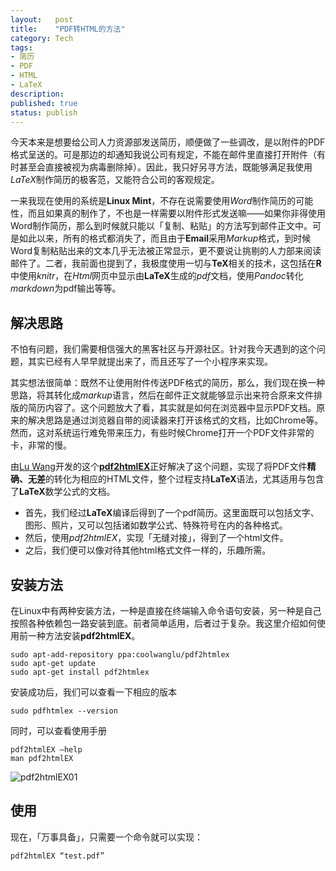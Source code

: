 ```yaml
---
layout:   post
title:    "PDF转HTML的方法"
category: Tech
tags:   
- 简历
- PDF
- HTML
- LaTeX
description: 
published: true
status: publish
---
```

 
今天本来是想要给公司人力资源部发送简历，顺便做了一些调改，是以附件的PDF格式呈送的。可是那边的却通知我说公司有规定，不能在邮件里直接打开附件（有时甚至会直接被视为病毒删除掉）。因此，我只好另寻方法，既能够满足我使用*LaTeX*制作简历的极客范，又能符合公司的客观规定。
 
一来我现在使用的系统是**Linux Mint**，不存在说需要使用*Word*制作简历的可能性，而且如果真的制作了，不也是一样需要以附件形式发送嘛——如果你非得使用Word制作简历，那么到时候就只能以「复制、粘贴」的方法写到邮件正文中。可是如此以来，所有的格式都消失了，而且由于**Email**采用*Markup*格式，到时候Word复制粘贴出来的文本几乎无法被正常显示，更不要说让挑剔的人力部来阅读邮件了。二者，我前面也提到了，我极度使用一切与**TeX**相关的技术，这包括在**R**中使用*knitr*，在*Html*网页中显示由**LaTeX**生成的*pdf*文档，使用*Pandoc*转化*markdown*为pdf输出等等。
 
<!-- more -->
 
## 解决思路
 
不怕有问题，我们需要相信强大的黑客社区与开源社区。针对我今天遇到的这个问题，其实已经有人早早就提出来了，而且还写了一个小程序来实现。
 
其实想法很简单：既然不让使用附件传送PDF格式的简历，那么，我们现在换一种思路，将其转化成*markup*语言，然后在邮件正文就能够显示出来符合原来文件排版的简历内容了。这个问题放大了看，其实就是如何在浏览器中显示PDF文档。原来的解决思路是通过浏览器自带的阅读器来打开该格式的文档，比如Chrome等。然而，这对系统运行难免带来压力，有些时候Chrome打开一个PDF文件非常的卡，非常的慢。
 
由[Lu Wang](http://www.cse.ust.hk/~luwang/)开发的这个[**pdf2htmlEX**](https://github.com/coolwanglu/pdf2htmlEX)正好解决了这个问题，实现了将PDF文件**精确、无差**的转化为相应的HTML文件，整个过程支持**LaTeX**语法，尤其适用与包含了**LaTeX**数学公式的文档。
 
- 首先，我们经过**LaTeX**编译后得到了一个pdf简历。这里面既可以包括文字、图形、照片，又可以包括诸如数学公式、特殊符号在内的各种格式。
- 然后，使用*pdf2htmlEX*，实现「无缝对接」，得到了一个html文件。
- 之后，我们便可以像对待其他html格式文件一样的，乐趣所需。
 
## 安装方法
 
在Linux中有两种安装方法，一种是直接在终端输入命令语句安装，另一种是自己按照各种依赖包一路安装到底。前者简单适用，后者过于复杂。我这里介绍如何使用前一种方法安装**pdf2htmlEX**。
 
    sudo apt-add-repository ppa:coolwanglu/pdf2htmlex
    sudo apt-get update
    sudo apt-get install pdf2htmlex
 
 安装成功后，我们可以查看一下相应的版本
 
    sudo pdfhtmlex --version
    
  同时，可以查看使用手册
  
    pdf2htmlEX –help
    man pdf2htmlEX
    
![pdf2htmlEX01](/cn/assets/images/r-figures/2014-03-30-pdf-zhuan-html-de-fang-fa/pdf2htmlEX01.png)
 
## 使用
 
现在，「万事具备」，只需要一个命令就可以实现：
 
    pdf2htmlEX “test.pdf”
    
    
    
    
 
 
 
 
 
 
 
 
 
 
 
